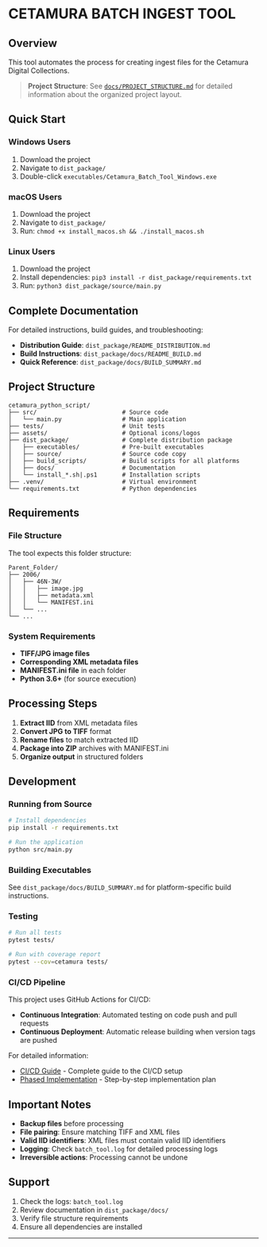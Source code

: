 # CETAMURA BATCH INGEST TOOL

## Overview

This tool automates the process for creating ingest files for the Cetamura Digital Collections.

> **Project Structure**: See [`docs/PROJECT_STRUCTURE.md`](docs/PROJECT_STRUCTURE.md) for detailed information about the organized project layout.

## Quick Start

### Windows Users
1. Download the project
2. Navigate to `dist_package/`
3. Double-click `executables/Cetamura_Batch_Tool_Windows.exe`

### macOS Users
1. Download the project
2. Navigate to `dist_package/`
3. Run: `chmod +x install_macos.sh && ./install_macos.sh`

### Linux Users
1. Download the project
2. Install dependencies: `pip3 install -r dist_package/requirements.txt`
3. Run: `python3 dist_package/source/main.py`

## Complete Documentation

For detailed instructions, build guides, and troubleshooting:
- **Distribution Guide**: `dist_package/README_DISTRIBUTION.md`
- **Build Instructions**: `dist_package/docs/README_BUILD.md`
- **Quick Reference**: `dist_package/docs/BUILD_SUMMARY.md`

## Project Structure

```
cetamura_python_script/
├── src/                        # Source code
│   └── main.py                 # Main application
├── tests/                      # Unit tests
├── assets/                     # Optional icons/logos
├── dist_package/               # Complete distribution package
│   ├── executables/            # Pre-built executables
│   ├── source/                 # Source code copy
│   ├── build_scripts/          # Build scripts for all platforms
│   ├── docs/                   # Documentation
│   └── install_*.sh|.ps1       # Installation scripts
├── .venv/                      # Virtual environment
└── requirements.txt            # Python dependencies
```

## Requirements

### File Structure
The tool expects this folder structure:
```
Parent_Folder/
├── 2006/
│   ├── 46N-3W/
│   │   ├── image.jpg
│   │   ├── metadata.xml
│   │   └── MANIFEST.ini
│   └── ...
└── ...
```

### System Requirements
- **TIFF/JPG image files**
- **Corresponding XML metadata files** 
- **MANIFEST.ini file** in each folder
- **Python 3.6+** (for source execution)

## Processing Steps

1. **Extract IID** from XML metadata files
2. **Convert JPG to TIFF** format
3. **Rename files** to match extracted IID
4. **Package into ZIP** archives with MANIFEST.ini
5. **Organize output** in structured folders

## Development

### Running from Source
```bash
# Install dependencies
pip install -r requirements.txt

# Run the application
python src/main.py
```

### Building Executables
See `dist_package/docs/BUILD_SUMMARY.md` for platform-specific build instructions.

### Testing
```bash
# Run all tests
pytest tests/

# Run with coverage report
pytest --cov=cetamura tests/
```

### CI/CD Pipeline

This project uses GitHub Actions for CI/CD:

- **Continuous Integration**: Automated testing on code push and pull requests
- **Continuous Deployment**: Automatic release building when version tags are pushed

For detailed information:

- [CI/CD Guide](docs/CICD_GUIDE.md) - Complete guide to the CI/CD setup
- [Phased Implementation](docs/PHASED_IMPLEMENTATION.md) - Step-by-step implementation plan

## Important Notes

- **Backup files** before processing
- **File pairing**: Ensure matching TIFF and XML files
- **Valid IID identifiers**: XML files must contain valid IID identifiers
- **Logging**: Check `batch_tool.log` for detailed processing logs
- **Irreversible actions**: Processing cannot be undone

## Support

1. Check the logs: `batch_tool.log`
2. Review documentation in `dist_package/docs/`
3. Verify file structure requirements
4. Ensure all dependencies are installed

---
